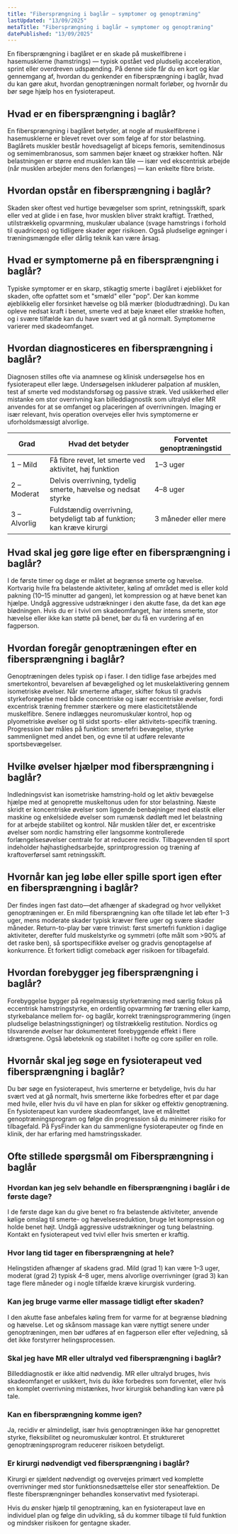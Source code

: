 ```yaml
---
title: "Fibersprængning i baglår – symptomer og genoptræning"
lastUpdated: "13/09/2025"
metaTitle: "Fibersprængning i baglår → symptomer og genoptræning"
datePublished: "13/09/2025"
---
```


En fibersprængning i baglåret er en skade på muskelfibrene i hasemusklerne (hamstrings) — typisk opstået ved pludselig acceleration, sprint eller overdreven udspænding. På denne side får du en kort og klar gennemgang af, hvordan du genkender en fibersprængning i baglår, hvad du kan gøre akut, hvordan genoptræningen normalt forløber, og hvornår du bør søge hjælp hos en fysioterapeut.

## Hvad er en fibersprængning i baglår?
En fibersprængning i baglåret betyder, at nogle af muskelfibrene i hasemusklerne er blevet revet over som følge af for stor belastning. Baglårets muskler består hovedsageligt af biceps femoris, semitendinosus og semimembranosus, som sammen bøjer knæet og strækker hoften. Når belastningen er større end musklen kan tåle — især ved ekscentrisk arbejde (når musklen arbejder mens den forlænges) — kan enkelte fibre briste.

## Hvordan opstår en fibersprængning i baglår?
Skaden sker oftest ved hurtige bevægelser som sprint, retningsskift, spark eller ved at glide i en fase, hvor musklen bliver strakt kraftigt. Træthed, utilstrækkelig opvarmning, muskulær ubalance (svage hamstrings i forhold til quadriceps) og tidligere skader øger risikoen. Også pludselige øgninger i træningsmængde eller dårlig teknik kan være årsag.

## Hvad er symptomerne på en fibersprængning i baglår?
Typiske symptomer er en skarp, stikagtig smerte i baglåret i øjeblikket for skaden, ofte opfattet som et "smæld" eller "pop". Der kan komme øjeblikkelig eller forsinket hævelse og blå mærker (blodudtrædning). Du kan opleve nedsat kraft i benet, smerte ved at bøje knæet eller strække hoften, og i svære tilfælde kan du have svært ved at gå normalt. Symptomerne varierer med skadeomfanget.

## Hvordan diagnosticeres en fibersprængning i baglår?
Diagnosen stilles ofte via anamnese og klinisk undersøgelse hos en fysioterapeut eller læge. Undersøgelsen inkluderer palpation af musklen, test af smerte ved modstandsforsøg og passive stræk. Ved usikkerhed eller mistanke om stor overrivning kan billeddiagnostik som ultralyd eller MR anvendes for at se omfanget og placeringen af overrivningen. Imaging er især relevant, hvis operation overvejes eller hvis symptomerne er uforholdsmæssigt alvorlige.

| Grad | Hvad det betyder | Forventet genoptræningstid |
|---|---|---|
| 1 – Mild | Få fibre revet, let smerte ved aktivitet, høj funktion | 1–3 uger |
| 2 – Moderat | Delvis overrivning, tydelig smerte, hævelse og nedsat styrke | 4–8 uger |
| 3 – Alvorlig | Fuldstændig overrivning, betydeligt tab af funktion; kan kræve kirurgi | 3 måneder eller mere |

## Hvad skal jeg gøre lige efter en fibersprængning i baglår?
I de første timer og dage er målet at begrænse smerte og hævelse. Kortvarig hvile fra belastende aktiviteter, køling af området med is eller kold pakning (10–15 minutter ad gangen), let kompression og at hæve benet kan hjælpe. Undgå aggressive udstrækninger i den akutte fase, da det kan øge blødningen. Hvis du er i tvivl om skadeomfanget, har intens smerte, stor hævelse eller ikke kan støtte på benet, bør du få en vurdering af en fagperson.

## Hvordan foregår genoptræningen efter en fibersprængning i baglår?
Genoptræningen deles typisk op i faser. I den tidlige fase arbejdes med smertekontrol, bevarelsen af bevægelighed og let muskelaktivering gennem isometriske øvelser. Når smerterne aftager, skifter fokus til gradvis styrkeforøgelse med både concentriske og især eccentriske øvelser, fordi excentrisk træning fremmer stærkere og mere elasticitetstålende muskelfibre. Senere indlægges neuromuskulær kontrol, hop og plyometriske øvelser og til sidst sports- eller aktivitets-specifik træning. Progression bør måles på funktion: smertefri bevægelse, styrke sammenlignet med andet ben, og evne til at udføre relevante sportsbevægelser.

## Hvilke øvelser hjælper mod fibersprængning i baglår?
Indledningsvist kan isometriske hamstring-hold og let aktiv bevægelse hjælpe med at genoprette muskeltonus uden for stor belastning. Næste skridt er koncentriske øvelser som liggende benbøjninger med elastik eller maskine og enkelsidede øvelser som rumænsk dødløft med let belastning for at arbejde stabilitet og kontrol. Når musklen tåler det, er excentriske øvelser som nordic hamstring eller langsomme kontrollerede forlængelsesøvelser centrale for at reducere recidiv. Tilbagevenden til sport indeholder højhastighedsarbejde, sprintprogression og træning af kraftoverførsel samt retningsskift.

## Hvornår kan jeg løbe eller spille sport igen efter en fibersprængning i baglår?
Der findes ingen fast dato—det afhænger af skadegrad og hvor vellykket genoptræningen er. En mild fibersprængning kan ofte tillade let løb efter 1–3 uger, mens moderate skader typisk kræver flere uger og svære skader måneder. Return-to-play bør være trinvist: først smertefri funktion i daglige aktiviteter, derefter fuld muskelstyrke og symmetri (ofte målt som >90% af det raske ben), så sportspecifikke øvelser og gradvis genoptagelse af konkurrence. Et forkert tidligt comeback øger risikoen for tilbagefald.

## Hvordan forebygger jeg fibersprængning i baglår?
Forebyggelse bygger på regelmæssig styrketræning med særlig fokus på eccentrisk hamstringstyrke, en ordentlig opvarmning før træning eller kamp, styrkebalance mellem for- og baglår, korrekt træningsprogrammering (ingen pludselige belastningsstigninger) og tilstrækkelig restitution. Nordics og tilsvarende øvelser har dokumenteret forebyggende effekt i flere idrætsgrene. Også løbeteknik og stabilitet i hofte og core spiller en rolle.

## Hvornår skal jeg søge en fysioterapeut ved fibersprængning i baglår?
Du bør søge en fysioterapeut, hvis smerterne er betydelige, hvis du har svært ved at gå normalt, hvis smerterne ikke forbedres efter et par dage med hvile, eller hvis du vil have en plan for sikker og effektiv genoptræning. En fysioterapeut kan vurdere skadeomfanget, lave et målrettet genoptræningsprogram og følge din progression så du minimerer risiko for tilbagefald. På FysFinder kan du sammenligne fysioterapeuter og finde en klinik, der har erfaring med hamstringsskader.

## Ofte stillede spørgsmål om Fibersprængning i baglår

### Hvordan kan jeg selv behandle en fibersprængning i baglår i de første dage?
I de første dage kan du give benet ro fra belastende aktiviteter, anvende kølige omslag til smerte- og hævelsesreduktion, bruge let kompression og holde benet højt. Undgå aggressive udstrækninger og tung belastning. Kontakt en fysioterapeut ved tvivl eller hvis smerten er kraftig.

### Hvor lang tid tager en fibersprængning at hele?
Helingstiden afhænger af skadens grad. Mild (grad 1) kan være 1–3 uger, moderat (grad 2) typisk 4–8 uger, mens alvorlige overrivninger (grad 3) kan tage flere måneder og i nogle tilfælde kræve kirurgisk vurdering.

### Kan jeg bruge varme eller massage tidligt efter skaden?
I den akutte fase anbefales køling frem for varme for at begrænse blødning og hævelse. Let og skånsom massage kan være nyttigt senere under genoptræningen, men bør udføres af en fagperson eller efter vejledning, så det ikke forstyrrer helingsprocessen.

### Skal jeg have MR eller ultralyd ved fibersprængning i baglår?
Billeddiagnostik er ikke altid nødvendig. MR eller ultralyd bruges, hvis skadeomfanget er usikkert, hvis du ikke forbedres som forventet, eller hvis en komplet overrivning mistænkes, hvor kirurgisk behandling kan være på tale.

### Kan en fibersprængning komme igen?
Ja, recidiv er almindeligt, især hvis genoptræningen ikke har genoprettet styrke, fleksibilitet og neuromuskulær kontrol. Et struktureret genoptræningsprogram reducerer risikoen betydeligt.

### Er kirurgi nødvendigt ved fibersprængning i baglår?
Kirurgi er sjældent nødvendigt og overvejes primært ved komplette overrivninger med stor funktionsnedsættelse eller stor seneaffektion. De fleste fibersprængninger behandles konservativt med fysioterapi.

Hvis du ønsker hjælp til genoptræning, kan en fysioterapeut lave en individuel plan og følge din udvikling, så du kommer tilbage til fuld funktion og mindsker risikoen for gentagne skader.